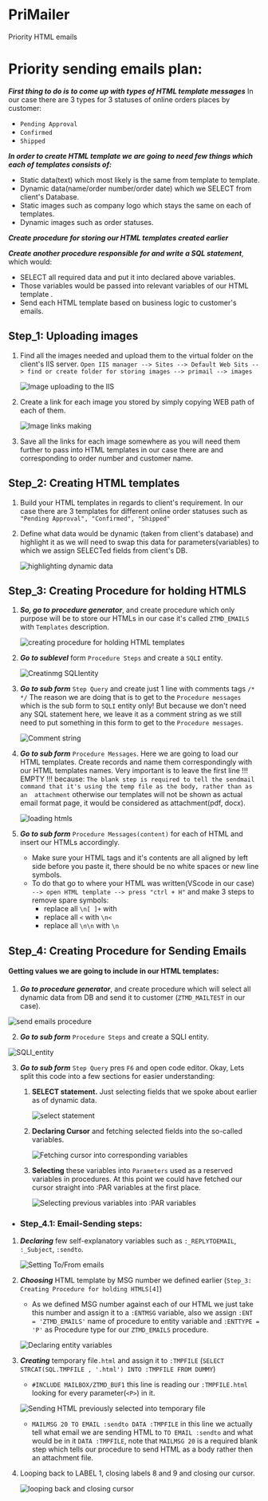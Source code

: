# PriMailer
 Priority HTML emails



# Priority sending emails plan:

***First thing to do is to come up with types of HTML template messages***
In our case there are 3 types for 3 statuses of online orders places by customer: 
- `Pending Approval`
- `Confirmed`
- `Shipped`

***In order to create HTML template we are going to need few things which each of templates consists of:***
- Static data(text) which most likely is the same from template to template.
- Dynamic data(name/order number/order date) which we SELECT from client's Database.
- Static images such as company logo which stays the same on each of templates.
- Dynamic images such as order statuses.

***Create procedure for storing our HTML templates created earlier***

***Create another procedure responsible for and write a SQL statement***, which would:
   - SELECT all required data and put it into declared above variables.
   - Those variables would be passed into relevant variables of our HTML template .
   - Send each HTML template based on business logic to customer's emails.




## Step_1: Uploading images
1. Find all the images needed and upload them to the virtual folder on the client's IIS server.
`Open IIS manager --> Sites --> Default Web Sits --> find or create folder for storing images --> primail --> images`

   ![Image uploading to the IIS](./images/upload_images.png)

2. Create a link for each image you stored by simply copying WEB path of each of them.

   ![Image links making](./images/making_image_links.png)

3. Save all the links for each image somewhere as you will need them further to pass into HTML templates 
in our case there are <P2> and <P5> corresponding to order number and customer name.

    


## Step_2: Creating HTML templates

1. Build your HTML templates in regards to client's requirement.
In our case there are 3 templates for different online order statuses
such as `"Pending Approval", "Confirmed", "Shipped"`

2. Define what data would be dynamic (taken from client's database) and highlight it as we will need to 
swap this data for parameters(variables) to which we assign SELECTed fields from client's DB.

   ![highlighting dynamic data](./images/highlighting_dynamicdata.png)




## Step_3: Creating Procedure for holding HTMLS

1. ***So, go to procedure generator***, and create procedure which only purpose will be to store our HTMLs
in our case it's called `ZTMD_EMAILS` with `Templates` description.

   ![creating procedure for holding HTML templates](./images/procedure_template.png)

2. ***Go to sublevel*** form `Procedure Steps` and create a `SQLI` entity.

   ![Creatinmg SQLIentity](./images/SQLIentity.png)

3. ***Go to sub form*** `Step Query` and create just 1 line with comments tags `/* */`
The reason we are doing that is to get to the `Procedure messages` which is the sub form 
to `SQLI` entity only! But because we don't need any SQL statement here, we leave it as a comment string as
we still need to put something in this form to get to the `Procedure messages`.

   ![Comment string](./images/Comment_string_for_SQLI.png)

4. ***Go to sub form*** `Procedure Messages`. Here we are going to load our HTML templates.
Create records and name them correspondingly with our HTML templates names.
Very important is to leave the first line !!! EMPTY !!! because:
`The blank step is required to tell the sendmail command that it's using the temp file as the body, rather than as an 
attachment` otherwise our templates will not be shown as actual email format page, it would be considered as 
attachment(pdf, docx).

   ![loading htmls](./images/loading_htmls.png)
       
5. ***Go to sub form*** `Procedure Messages(content)` for each of HTML and insert our HTMLs accordingly.
   - Make sure your HTML tags and it's contents are all aligned by left side before you paste it, 
   there should be no white spaces or new line symbols.
   - To do that go to where your HTML was written(VScode in our case) `--> open HTML template --> press "ctrl + H"`
   and make 3 steps to remove spare symbols:
     - replace all `\n[ ]+` with ` `
     - replace all `<` with `\n<`
     - replace all `\n\n` with `\n`



    
## Step_4: Creating Procedure for Sending Emails
#### Getting values we are going to include in our HTML templates:

1. ***Go to procedure generator***, and create procedure which will select all dynamic data from DB and send it to customer
(`ZTMD_MAILTEST` in our case).

![send emails procedure](./images/procedure_sendmails.png)
        
2. ***Go to sub form*** `Procedure Steps` and create a SQLI entity.

![SQLI_entity](./images/SQLI_emails.png)
        
3. ***Go to sub form*** `Step Query` pres `F6` and open code editor.
Okay, Lets split this code into a few sections for easier understanding:

   1. **SELECT statement.**
   Just selecting fields that we spoke about earlier as of dynamic data.
   
      ![select statement](./images/SELECT.png)
        
   2. **Declaring Cursor** and fetching selected fields into the so-called variables.
   
      ![Fetching cursor into corresponding variables](./images/fetching_cursor.png)

   3. **Selecting** these variables into `Parameters` used as a reserved variables in procedures.
   At this point we could have fetched our cursor straight into :PAR variables at the first place.
   
      ![Selecting previous variables into :PAR variables](./images/PAR_variables.png)


 - ### Step_4.1: Email-Sending steps:

 1. ***Declaring*** few self-explanatory variables such as `:_REPLYTOEMAIL`, `:_Subject`, `:sendto`.

    ![Setting To/From emails](./images/email_variables.png)
        
 2. ***Choosing*** HTML template by MSG number we defined earlier (`Step_3: Creating Procedure for holding HTMLS[4]`)
    - As we defined  MSG number against each of our HTML we just take this number and assign it to a `:ENTMSG` variable,
    also we assign `:ENT = 'ZTMD_EMAILS'` name of procedure to entity variable and 
    `:ENTTYPE = 'P'` as Procedure type for our `ZTMD_EMAILS` procedure.
    
    ![Declaring entity variables](./images/Entity_vars.png)

 3. ***Creating*** temporary file`.html` and assign it to `:TMPFILE` 
    (`SELECT STRCAT(SQL.TMPFILE , '.html') INTO :TMPFILE FROM DUMMY`)
    - `#INCLUDE MAILBOX/ZTMD_BUF1` this line is reading our `:TMPFILE.html`
    looking for every parameter(`<P>`) in it.
    
    ![Sending HTML previously selected into temporary file](./images/Sending_HTML.png)
    - `MAILMSG 20 TO EMAIL :sendto DATA :TMPFILE` in this line we actually tell what email we are sending
    HTML to `TO EMAIL :sendto` and what would be in it `DATA :TMPFILE`, note that `MAILMSG 20` is a required blank step 
    which tells our procedure to send HTML as a body rather then an attachment file. 
 4. Looping back to LABEL 1, closing labels 8 and 9 and closing our cursor.

    ![looping back and closing cursor](./images/cursor_close.png)
 
    